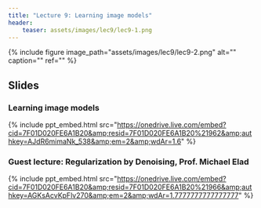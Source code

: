 ```yaml
---
title: "Lecture 9: Learning image models"
header:
    teaser: assets/images/lec9/lec9-1.png
---
```



{% include figure
image_path="assets/images/lec9/lec9-2.png"
alt="" caption="" ref=""
%}

## Slides


### Learning image models

{% include ppt_embed.html
src="https://onedrive.live.com/embed?cid=7F01D020FE6A1B20&amp;resid=7F01D020FE6A1B20%21962&amp;authkey=AJdR6mimaNk_538&amp;em=2&amp;wdAr=1.6" %}


### Guest lecture: Regularization by Denoising, Prof. Michael Elad

{% include ppt_embed.html
src="https://onedrive.live.com/embed?cid=7F01D020FE6A1B20&amp;resid=7F01D020FE6A1B20%21966&amp;authkey=AGKsAcvKpFlv270&amp;em=2&amp;wdAr=1.7777777777777777" %}
